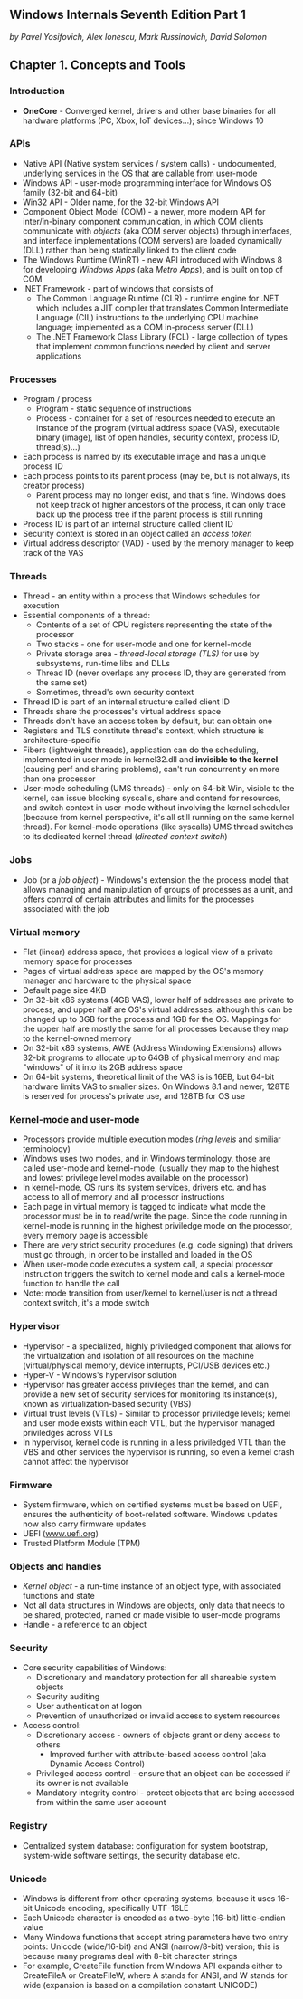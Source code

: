 ## Windows Internals Seventh Edition Part 1
*by Pavel Yosifovich, Alex Ionescu, Mark Russinovich,
David Solomon*

## Chapter 1. Concepts and Tools

### Introduction

- **OneCore** - Converged kernel, drivers and other base binaries for all hardware platforms (PC, Xbox, IoT devices...);
    since Windows 10

### APIs

- Native API (Native system services / system calls) - undocumented, underlying services in the OS that
    are callable from user-mode
- Windows API - user-mode programming interface for Windows OS family (32-bit and 64-bit)
- Win32 API - Older name, for the 32-bit Windows API
- Component Object Model (COM) - a newer, more modern API for inter/in-binary component communication, in which
    COM clients communicate with *objects* (aka COM server objects) through interfaces, and interface
    implementations (COM servers) are loaded dynamically (DLL) rather than being statically linked to the client code
- The Windows Runtime (WinRT) - new API introduced with Windows 8 for developing *Windows Apps* (aka *Metro Apps*),
    and is built on top of COM
- .NET Framework - part of windows that consists of
    - The Common Language Runtime (CLR) - runtime engine for .NET which includes a JIT compiler that translates
        Common Intermediate Language (CIL) instructions to the underlying CPU machine language; implemented
        as a COM in-process server (DLL)
    - The .NET Framework Class Library (FCL) - large collection of types that implement common functions needed
        by client and server applications

### Processes

- Program / process
    - Program - static sequence of instructions
    - Process - container for a set of resources needed to execute an instance of the program
        (virtual address space (VAS), executable binary (image), list of open handles, security context, process 
        ID, thread(s)...)
- Each process is named by its executable image and has a unique process ID
- Each process points to its parent process (may be, but is not always, its creator process)
    - Parent process may no longer exist, and that's fine. Windows does not keep track of higher ancestors of the
        process, it can only trace back up the process tree if the parent process is still running
- Process ID is part of an internal structure called client ID
- Security context is stored in an object called an *access token*
- Virtual address descriptor (VAD) - used by the memory manager to keep track of the VAS

### Threads

- Thread - an entity within a process that Windows schedules for execution
- Essential components of a thread:
    - Contents of a set of CPU registers representing the state of the processor
    - Two stacks - one for user-mode and one for kernel-mode
    - Private storage area - *thread-local storage (TLS)* for use by subsystems, run-time libs and DLLs
    - Thread ID (never overlaps any process ID, they are generated from the same set)
    - Sometimes, thread's own security context
- Thread ID is part of an internal structure called client ID
- Threads share the processes's virtual address space
- Threads don't have an access token by default, but can obtain one
- Registers and TLS constitute thread's context, which structure is architecture-specific
- Fibers (lightweight threads), application can do the scheduling, implemented in user mode in kernel32.dll
    and **invisible to the kernel** (causing perf and sharing problems), can't run concurrently on more than
    one processor
- User-mode scheduling (UMS threads) - only on 64-bit Win, visible to the kernel, can issue blocking syscalls,
    share and contend for resources, and switch context in user-mode without involving the kernel scheduler
    (because from kernel perspective, it's all still running on the same kernel thread). For kernel-mode operations
    (like syscalls) UMS thread switches to its dedicated kernel thread (*directed context switch*)

### Jobs

- Job (or a *job object*) - Windows's extension the the process model that allows managing and manipulation of 
    groups of processes as a unit, and offers control of certain attributes and limits for the processes
    associated with the job

### Virtual memory

- Flat (linear) address space, that provides a logical view of a private memory space for processes
- Pages of virtual address space are mapped by the OS's memory manager and hardware to the physical space
- Default page size 4KB
- On 32-bit x86 systems (4GB VAS), lower half of addresses are private to process, and upper half are OS's
    virtual addresses, although this can be changed up to 3GB for the process and 1GB for the OS. Mappings
    for the upper half are mostly the same for all processes because they map to the kernel-owned memory
- On 32-bit x86 systems, AWE (Address Windowing Extensions) allows 32-bit programs to allocate up to 64GB
    of physical memory and map "windows" of it into its 2GB address space
- On 64-bit systems, theoretical limit of the VAS is is 16EB, but 64-bit hardware limits VAS to smaller
    sizes. On Windows 8.1 and newer, 128TB is reserved for process's private use, and 128TB for OS use

### Kernel-mode and user-mode

- Processors provide multiple execution modes (*ring levels* and similiar terminology)
- Windows uses two modes, and in Windows terminology, those are called user-mode and kernel-mode,
    (usually they map to the highest and lowest privilege level modes available on the processor)
- In kernel-mode, OS runs its system services, drivers etc. and has access to all of memory and all
    processor instructions
- Each page in virtual memory is tagged to indicate what mode the processor must be in to read/write
    the page. Since the code running in kernel-mode is running in the highest priviledge mode
    on the processor, every memory page is accessible
- There are very strict security procedures (e.g. code signing) that drivers must go through, in order
    to be installed and loaded in the OS
- When user-mode code executes a system call, a special processor instruction triggers the switch to
    kernel mode and calls a kernel-mode function to handle the call
- Note: mode transition from user/kernel to kernel/user is not a thread context switch, it's a mode switch

### Hypervisor

- Hypervisor - a specialized, highly priviledged component that allows for the virtualization and isolation
    of all resources on the machine (virtual/physical memory, device interrupts, PCI/USB devices etc.)
- Hyper-V - Windows's hypervisor solution
- Hypervisor has greater access privileges than the kernel, and can provide a new set of security services
    for monitoring its instance(s), known as virtualization-based security (VBS)
- Virtual trust levels (VTLs) - Similar to processor priviledge levels; kernel and user mode exists within
    each VTL, but the hypervisor managed priviledges across VTLs
- In hypervisor, kernel code is running in a less priviledged VTL than the VBS and other
    services the hypervisor is running, so even a kernel crash cannot affect the hypervisor

### Firmware

- System firmware, which on certified systems must be based on UEFI, ensures the authenticity of
    boot-related software. Windows updates now also carry firmware updates
- UEFI (www.uefi.org)
- Trusted Platform Module (TPM)

### Objects and handles

- *Kernel object* - a run-time instance of an object type, with associated functions and state
- Not all data structures in Windows are objects, only data that needs to be shared, protected, named
    or made visible to user-mode programs
- Handle - a reference to an object

### Security

- Core security capabilities of Windows:
    - Discretionary and mandatory protection for all shareable system objects
    - Security auditing
    - User authentication at logon
    - Prevention of unauthorized or invalid access to system resources
- Access control:
    - Discretionary access - owners of objects grant or deny access to others
        - Improved further with attribute-based access control (aka Dynamic Access Control)
    - Privileged access control - ensure that an object can be accessed if its owner is not available
    - Mandatory integrity control - protect objects that are being accessed from within the same user account

### Registry

- Centralized system database: configuration for system bootstrap, system-wide software settings, the
    security database etc.

### Unicode

- Windows is different from other operating systems, because it uses 16-bit Unicode encoding,
    specifically UTF-16LE
- Each Unicode character is encoded as a two-byte (16-bit) little-endian value
- Many Windows functions that accept string parameters have two entry points: Unicode (wide/16-bit) and
    ANSI (narrow/8-bit) version; this is because many programs deal with 8-bit character strings
- For example, CreateFile function from Windows API expands either to CreateFileA or CreateFileW, where
    A stands for ANSI, and W stands for wide (expansion is based on a compilation constant UNICODE)
